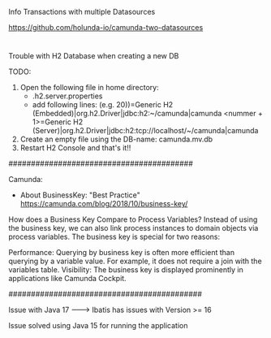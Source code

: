 Info Transactions with multiple Datasources

https://github.com/holunda-io/camunda-two-datasources

# ##################################################
Trouble with H2 Database when creating a new DB

TODO:

1. Open the following file in home directory:
   - .h2.server.properties
   - add following lines:
   <nummer>(e.g. 20))=Generic H2 (Embedded)|org.h2.Driver|jdbc\:h2\:~/camunda|camunda
   <nummer + 1>=Generic H2 (Server)|org.h2.Driver|jdbc\:h2\:tcp\://localhost/~/camunda|camunda
2. Create an empty file using the DB-name:
    camunda.mv.db
3. Restart H2 Console and that's it!!

#########################################

Camunda:

- About BusinessKey: "Best Practice"
  https://camunda.com/blog/2018/10/business-key/

How does a Business Key Compare to Process Variables?
  Instead of using the business key, we can also link process instances to domain objects via
  process variables.
  The business key is special for two reasons:

Performance: Querying by business key is often more efficient than querying by a variable value.
For example, it does not require a join with the variables table.
Visibility: The business key is displayed prominently in applications like Camunda Cockpit.

###########################################

Issue with Java 17 ---> Ibatis has issues with Version >= 16

Issue solved using Java 15 for running the application
